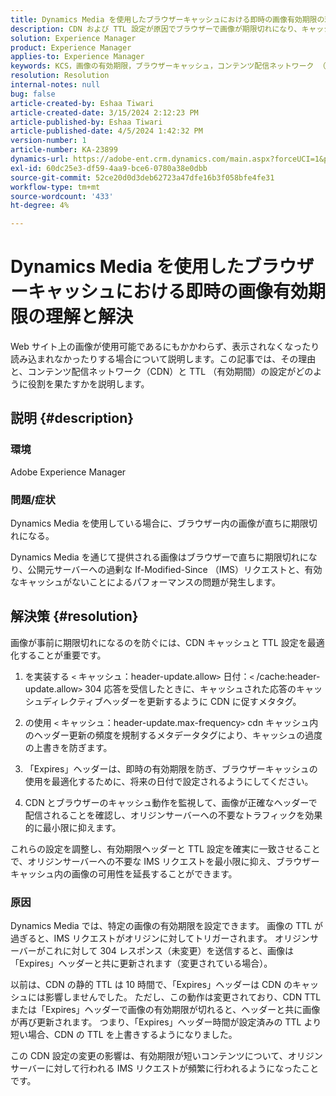 ```yaml
---
title: Dynamics Media を使用したブラウザーキャッシュにおける即時の画像有効期限の理解と解決
description: CDN および TTL 設定が原因でブラウザーで画像が期限切れになり、キャッシュの更新とブラウザーの再検証プロセスに影響を与える方法を説明します。
solution: Experience Manager
product: Experience Manager
applies-to: Experience Manager
keywords: KCS，画像の有効期限，ブラウザーキャッシュ，コンテンツ配信ネットワーク （CDN）, IMS リクエスト，キャッシュ制御，エッジサーバー，HTTP 304 応答，キャッシュアップデート，Adobe Scene7 CDN
resolution: Resolution
internal-notes: null
bug: false
article-created-by: Eshaa Tiwari
article-created-date: 3/15/2024 2:12:23 PM
article-published-by: Eshaa Tiwari
article-published-date: 4/5/2024 1:42:32 PM
version-number: 1
article-number: KA-23899
dynamics-url: https://adobe-ent.crm.dynamics.com/main.aspx?forceUCI=1&pagetype=entityrecord&etn=knowledgearticle&id=a4977006-d6e2-ee11-904c-6045bd03c412
exl-id: 60dc25e3-df59-4aa9-bce6-0780a38e0dbb
source-git-commit: 52ce20d0d3deb62723a47dfe16b3f058bfe4fe31
workflow-type: tm+mt
source-wordcount: '433'
ht-degree: 4%

---
```


# Dynamics Media を使用したブラウザーキャッシュにおける即時の画像有効期限の理解と解決


Web サイト上の画像が使用可能であるにもかかわらず、表示されなくなったり読み込まれなかったりする場合について説明します。この記事では、その理由と、コンテンツ配信ネットワーク（CDN）と TTL （有効期間）の設定がどのように役割を果たすかを説明します。

## 説明 {#description}


### 環境

Adobe Experience Manager

### 問題/症状

Dynamics Media を使用している場合に、ブラウザー内の画像が直ちに期限切れになる。

Dynamics Media を通じて提供される画像はブラウザーで直ちに期限切れになり、公開元サーバーへの過剰な If-Modified-Since （IMS）リクエストと、有効なキャッシュがないことによるパフォーマンスの問題が発生します。


## 解決策 {#resolution}


画像が事前に期限切れになるのを防ぐには、CDN キャッシュと TTL 設定を最適化することが重要です。

1. を実装する `<` キャッシュ：header-update.allow`>` 日付：`<` /cache:header-update.allow`>`  304 応答を受信したときに、キャッシュされた応答のキャッシュディレクティブヘッダーを更新するように CDN に促すメタタグ。 


2. の使用 `<` キャッシュ：header-update.max-frequency`>`  cdn キャッシュ内のヘッダー更新の頻度を規制するメタデータタグにより、キャッシュの過度の上書きを防ぎます。 


3. 「Expires」ヘッダーは、即時の有効期限を防ぎ、ブラウザーキャッシュの使用を最適化するために、将来の日付で設定されるようにしてください。


4. CDN とブラウザーのキャッシュ動作を監視して、画像が正確なヘッダーで配信されることを確認し、オリジンサーバーへの不要なトラフィックを効果的に最小限に抑えます。


これらの設定を調整し、有効期限ヘッダーと TTL 設定を確実に一致させることで、オリジンサーバーへの不要な IMS リクエストを最小限に抑え、ブラウザーキャッシュ内の画像の可用性を延長することができます。

### 原因

Dynamics Media では、特定の画像の有効期限を設定できます。 画像の TTL が過ぎると、IMS リクエストがオリジンに対してトリガーされます。 オリジンサーバーがこれに対して 304 レスポンス（未変更）を送信すると、画像は「Expires」ヘッダーと共に更新されます（変更されている場合）。

以前は、CDN の静的 TTL は 10 時間で、「Expires」ヘッダーは CDN のキャッシュには影響しませんでした。 ただし、この動作は変更されており、CDN TTL または「Expires」ヘッダーで画像の有効期限が切れると、ヘッダーと共に画像が再び更新されます。 つまり、「Expires」ヘッダー時間が設定済みの TTL より短い場合、CDN の TTL を上書きするようになりました。

この CDN 設定の変更の影響は、有効期限が短いコンテンツについて、オリジンサーバーに対して行われる IMS リクエストが頻繁に行われるようになったことです。
